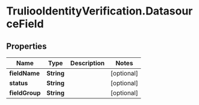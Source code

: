 # TruliooIdentityVerification.DatasourceField

## Properties

Name | Type | Description | Notes
------------ | ------------- | ------------- | -------------
**fieldName** | **String** |  | [optional] 
**status** | **String** |  | [optional] 
**fieldGroup** | **String** |  | [optional] 


